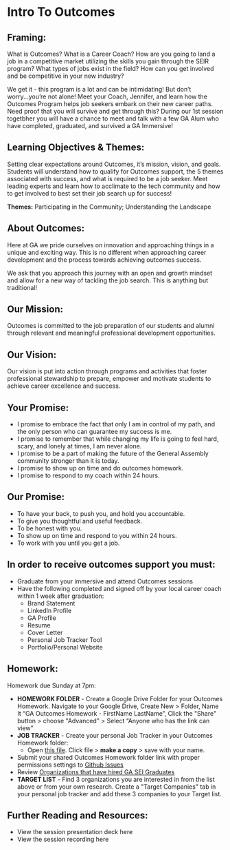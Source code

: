 # Intro To Outcomes 

## Framing:
What is Outcomes? What is a Career Coach? How are you going to land a job in a competitive market utilizing the skills you gain through the SEIR program? What types of jobs exist in the field? How can you get involved and be competitive in your new industry? 

We get it - this program is a lot and can be intimidating! But don’t worry...you’re not alone! Meet your Coach, Jennifer, and learn how the Outcomes Program helps job seekers embark on their new career paths. Need proof that you will survive and get through this? During our 1st session togetbher you will have a chance to meet and talk with a few GA Alum who have completed, graduated, and survived a GA Immersive! 

## Learning Objectives & Themes:
Setting clear expectations around Outcomes, it’s mission, vision, and goals. Students will understand how to qualify for Outcomes support, the 5 themes associated with success, and what is required to be a job seeker. Meet leading experts and learn how to acclimate to the tech community and how to get involved to best set their job search up for success! 

**Themes:** Participating in the Community; Understanding the Landscape

## About Outcomes: 

Here at GA we pride ourselves on innovation and approaching things in a unique and exciting way. This is no different when approaching career development and the process towards achieving outcomes success. 

We ask that you approach this journey with an open and growth mindset and allow for a new way of tackling the job search. This is anything but traditional!

## Our Mission:

Outcomes is committed to the job preparation of our students and alumni through relevant and meaningful professional development opportunities.

## Our Vision:

Our vision is put into action through programs and activities that foster professional stewardship to prepare, empower and motivate students to achieve career excellence and success.

## Your Promise: 
- I promise to embrace the fact that only I am in control of my path, and the only person who can guarantee my success is me.
- I promise to remember that while changing my life is going to feel hard, scary, and lonely at times, I am never alone.
- I promise to be a part of making the future of the General Assembly community stronger than it is today.
- I promise to show up on time and do outcomes homework.
- I promise to respond to my coach within 24 hours.

## Our Promise: 
- To have your back, to push you, and hold you accountable.
- To give you thoughtful and useful feedback.
- To be honest with you. 
- To show up on time and respond to you within 24 hours.
- To work with you until you get a job. 

## In order to receive outcomes support you must: 
* Graduate from your immersive and attend Outcomes sessions 
* Have the following completed and signed off by your local career coach within 1 week after graduation: 
  - Brand Statement
  - LinkedIn Profile
  - GA Profile 
  - Resume 
  - Cover Letter
  - Personal Job Tracker Tool
  - Portfolio/Personal Website

## Homework:
Homework due Sunday at 7pm:
- **HOMEWORK FOLDER** - Create a Google Drive Folder for your Outcomes Homework. Navigate to your Google Drive, Create New > Folder, Name It “GA Outcomes Homework - FirstName LastName”, Click the "Share" button > choose "Advanced" > Select “Anyone who has the link can view”
- **JOB TRACKER** - Create your personal Job Tracker in your Outcomes Homework folder:
   - Open [this file](https://docs.google.com/spreadsheets/d/1VZ-fCtVVrowoiwFRVczypNnw8FNZw-kAhhVkCC0irIg/edit#gid=667766200). Click file > **make a copy** > save with your name. 
- Submit your shared Outcomes Homework folder link with proper permissions settings to [Github Issues](/homework.md)
- Review [Organizations that have hired GA SEI Graduates](https://docs.google.com/spreadsheets/d/1eh4skY-5_RyVPyoYTT-3uScwPxYPugOlnV0OLmJiocE/edit?usp=sharing) 
- **TARGET LIST** - Find 3 organizations you are interested in from the list above or from your own research. Create a "Target Companies" tab in your personal job tracker and add these 3 companies to your Target list. 


## Further Reading and Resources: 
- View the session presentation deck here
- View the session recording here
